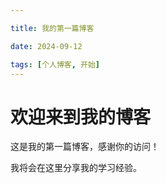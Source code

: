 ```yaml
---

title: 我的第一篇博客

date: 2024-09-12

tags: [个人博客, 开始]
---
```


 

# 欢迎来到我的博客

 

这是我的第一篇博客，感谢你的访问！

 

我将会在这里分享我的学习经验。